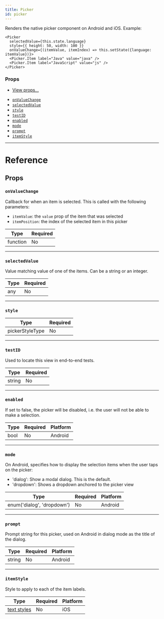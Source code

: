 ```yaml
---
title: Picker
id: picker
---
```


Renders the native picker component on Android and iOS. Example:

    <Picker
      selectedValue={this.state.language}
      style={{ height: 50, width: 100 }}
      onValueChange={(itemValue, itemIndex) => this.setState({language: itemValue})}>
      <Picker.Item label="Java" value="java" />
      <Picker.Item label="JavaScript" value="js" />
    </Picker>

### Props

- [View props...](view.md#props)

* [`onValueChange`](picker.md#onvaluechange)
* [`selectedValue`](picker.md#selectedvalue)
* [`style`](picker.md#style)
* [`testID`](picker.md#testid)
* [`enabled`](picker.md#enabled)
* [`mode`](picker.md#mode)
* [`prompt`](picker.md#prompt)
* [`itemStyle`](picker.md#itemstyle)

---

# Reference

## Props

### `onValueChange`

Callback for when an item is selected. This is called with the following parameters:

- `itemValue`: the `value` prop of the item that was selected
- `itemPosition`: the index of the selected item in this picker

| Type     | Required |
| -------- | -------- |
| function | No       |

---

### `selectedValue`

Value matching value of one of the items. Can be a string or an integer.

| Type | Required |
| ---- | -------- |
| any  | No       |

---

### `style`

| Type            | Required |
| --------------- | -------- |
| pickerStyleType | No       |

---

### `testID`

Used to locate this view in end-to-end tests.

| Type   | Required |
| ------ | -------- |
| string | No       |

---

### `enabled`

If set to false, the picker will be disabled, i.e. the user will not be able to make a selection.

| Type | Required | Platform |
| ---- | -------- | -------- |
| bool | No       | Android  |

---

### `mode`

On Android, specifies how to display the selection items when the user taps on the picker:

- 'dialog': Show a modal dialog. This is the default.
- 'dropdown': Shows a dropdown anchored to the picker view

| Type                       | Required | Platform |
| -------------------------- | -------- | -------- |
| enum('dialog', 'dropdown') | No       | Android  |

---

### `prompt`

Prompt string for this picker, used on Android in dialog mode as the title of the dialog.

| Type   | Required | Platform |
| ------ | -------- | -------- |
| string | No       | Android  |

---

### `itemStyle`

Style to apply to each of the item labels.

| Type                               | Required | Platform |
| ---------------------------------- | -------- | -------- |
| [text styles](text-style-props.md) | No       | iOS      |
